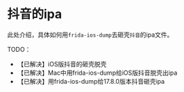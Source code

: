 # 抖音的ipa

此处介绍，具体如何用`frida-ios-dump`去砸壳`抖音`的ipa文件。

TODO：

* 【已解决】iOS版抖音的砸壳脱壳
* 【已解决】Mac中用frida-ios-dump给iOS版抖音脱壳出ipa
* 【已解决】用frida-ios-dump给17.8.0版本抖音砸壳ipa
